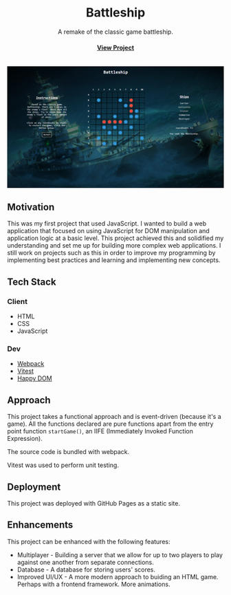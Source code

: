 <div align="center">

  <h1>Battleship</h1>
  
  <p>
    A remake of the classic game battleship.
  </p>

<h4>
    <a href="https://excelsior2021.github.io/battleship">View Project</a>
</div>

<br />

<img src="battleship-demo.png" alt="battleship demo" />

<!-- About the Project -->

## Motivation

This was my first project that used JavaScript. I wanted to build a web application that focused on using JavaScript for DOM manipulation and application logic at a basic level. This project achieved this and solidified my understanding and set me up for building more complex web applications. I still work on projects such as this in order to improve my programming by implementing best practices and learning and implementing new concepts.

<!-- TechStack -->

## Tech Stack

### Client

- HTML
- CSS
- JavaScript

### Dev

- [Webpack](https://webpack.js.org/)
- [Vitest](https://vitest.dev)
- [Happy DOM](https://github.com/capricorn86/happy-dom)

## Approach

This project takes a functional approach and is event-driven (because it's a game). All the functions declared are pure functions apart from the entry point function `startGame()`, an IIFE (Immediately Invoked Function Expression).

The source code is bundled with webpack.

Vitest was used to perform unit testing.

## Deployment

This project was deployed with GitHub Pages as a static site.

## Enhancements

This project can be enhanced with the following features:

- Multiplayer - Building a server that we allow for up to two players to play against one another from separate connections.
- Database - A database for storing users' scores.
- Improved UI/UX - A more modern approach to buiding an HTML game. Perhaps with a frontend framework. More animations.
